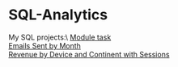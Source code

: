 # SQL-Analytics
My SQL projects:\  [Module task](https://docs.google.com/document/d/1WpXH1CPHnifQsA9Oe8pfOnq-E5vTZS7FGY19vSHG4IM/edit?tab=t.0)\
                  [Emails Sent by Month](https://docs.google.com/document/d/1iME6mLK_vohxNcrceEZ5ECND0t0ktZDWAk9asUKQ5dQ/edit?tab=t.0)\
                  [Revenue by Device and Continent with Sessions](https://docs.google.com/document/d/1mE5_uiaro8wW2X0cMUxgF-4vX6rEO1072fXkll0kdoQ/edit?usp=sharing)

